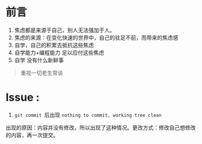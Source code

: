 # 前言

1. 焦虑都是来源于自己，别人无法强加于人。
2. 焦虑的来源：在变化快速的世界中，自己的驻足不前，而带来的焦虑感
3. 自学，自己的积累去抵抗这些焦虑
4. 自学能力+编程能力 足以应付这些焦虑
5. 自学 没有什么新鲜事

> 重视一切老生常谈

# Issue :

1. `git commit `后出现 `nothing to commit, working tree clean`

出现的原因：内容并没有修改，所以出现了这种情况。更改方式：修改自己想修改的内容，再一次提交。
